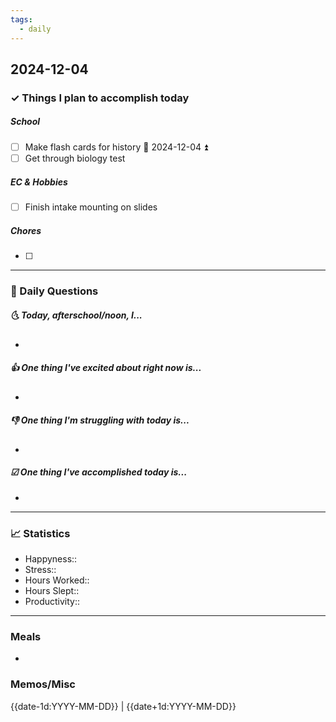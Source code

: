 ```yaml
---
tags:
  - daily
---
```


## 2024-12-04

### ✓ Things I plan to accomplish today
##### School
- [ ] Make flash cards for history 📅 2024-12-04  ⏫ 
- [ ] Get through biology test
##### EC & Hobbies
- [ ] Finish intake mounting on slides 
##### Chores
- [ ] 
---

### 📅 Daily Questions

##### 🌜 Today, afterschool/noon, I...

- 

##### 👍 One thing I've excited about right now is...

- 

##### 👎 One thing I'm struggling with today is...

- 

##### ☑ One thing I've accomplished today is...

- 
---
### 📈 Statistics
- Happyness:: 
- Stress::
- Hours Worked:: 
- Hours Slept:: 
- Productivity:: 
---
### Meals
- 
### Memos/Misc



{{date-1d:YYYY-MM-DD}} | {{date+1d:YYYY-MM-DD}}

